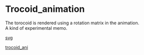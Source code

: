 # Trocoid_animation
The torocoid is rendered using a rotation matrix in the animation.<br>
A kind of experimental memo.

[svg](https://github.com/NakahodoRintaro/Trocoid_animation/blob/master/5_2.svg)

[trocoid_ani](https://github.com/NakahodoRintaro/Trocoid_animation/blob/master/images/trocoid_animation.gif)
